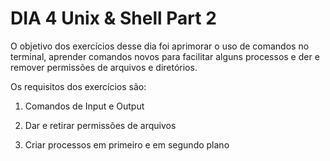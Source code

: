 # DIA 4 Unix & Shell Part 2

O objetivo dos exercícios desse dia foi aprimorar o uso de comandos no terminal, aprender comandos novos para facilitar alguns processos e der e remover permissões de arquivos e diretórios.

Os requisitos dos exercícios são:

1. Comandos de Input e Output

2. Dar e retirar permissões de arquivos

3. Criar processos em primeiro e em segundo plano
